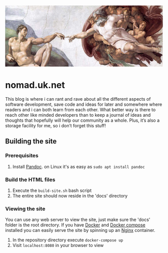![](/docs/pages/images/contribute-banner.jpg)

# nomad.uk.net

This blog is where i can rant and rave about all the different aspects of software development, save code and ideas for later and somewhere where readers and i can both learn from each other. What better way is there to reach other like minded developers than to keep a journal of ideas and thoughts that hopefully will help our community as a whole. Plus, it’s also a storage facility for me, so i don’t forget this stuff!

## Building the site

### Prerequisites

1. Install [Pandoc](https://pandoc.org/). on Linux it's as easy as `sudo apt install pandoc`

### Build the HTML files

1. Execute the `build-site.sh` bash script
2. The entire site should now reside in the 'docs' directory

### Viewing the site

You can use any web server to view the site, just make sure the 'docs' folder is the root directory. If you have [Docker](https://www.docker.com/) and [Docker compose](https://docs.docker.com/compose/) installed you can easily serve the site by spinning up an [Nginx](https://www.nginx.com) container.

1. In the repository directory execute `docker-compose up`
2. Visit `localhost:8080` in your browser to view
